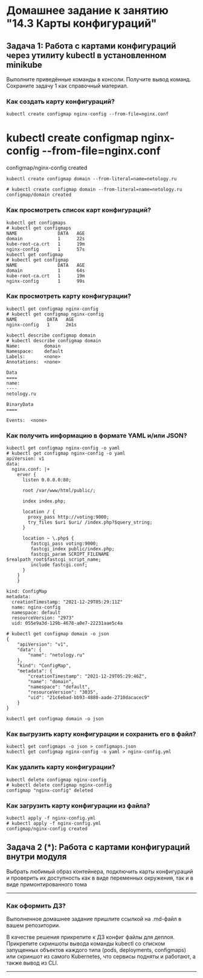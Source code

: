 # Домашнее задание к занятию "14.3 Карты конфигураций"

## Задача 1: Работа с картами конфигураций через утилиту kubectl в установленном minikube

Выполните приведённые команды в консоли. Получите вывод команд. Сохраните
задачу 1 как справочный материал.

### Как создать карту конфигураций?

```
kubectl create configmap nginx-config --from-file=nginx.conf
```
# kubectl create configmap nginx-config --from-file=nginx.conf
configmap/nginx-config created
```
kubectl create configmap domain --from-literal=name=netology.ru

# kubectl create configmap domain --from-literal=name=netology.ru
configmap/domain created
```

### Как просмотреть список карт конфигураций?

```
kubectl get configmaps
# kubectl get configmaps
NAME               DATA   AGE
domain             1      22s
kube-root-ca.crt   1      19m
nginx-config       1      57s
kubectl get configmap
# kubectl get configmap
NAME               DATA   AGE
domain             1      64s
kube-root-ca.crt   1      19m
nginx-config       1      99s

```

### Как просмотреть карту конфигурации?

```
kubectl get configmap nginx-config
# kubectl get configmap nginx-config
NAME           DATA   AGE
nginx-config   1      2m1s

kubectl describe configmap domain
# kubectl describe configmap domain
Name:         domain
Namespace:    default
Labels:       <none>
Annotations:  <none>

Data
====
name:
----
netology.ru

BinaryData
====

Events:  <none>

```

### Как получить информацию в формате YAML и/или JSON?

```
kubectl get configmap nginx-config -o yaml
# kubectl get configmap nginx-config -o yaml
apiVersion: v1
data:
  nginx.conf: |+
    erver {
      listen 0.0.0.0:80;

      root /var/www/html/public/;

      index index.php;

      location / {
        proxy_pass http://voting:9000;
        try_files $uri $uri/ /index.php?$query_string;
      }

      location ~ \.php$ {
         fastcgi_pass voting:9000;
         fastcgi_index public/index.php;
         fastcgi_param SCRIPT_FILENAME $realpath_root$fastcgi_script_name;
         include fastcgi.conf;
      }
    }
    }

kind: ConfigMap
metadata:
  creationTimestamp: "2021-12-29T05:29:11Z"
  name: nginx-config
  namespace: default
  resourceVersion: "2973"
  uid: 055e9a3d-129b-4678-a0e7-22231aae5c4a
```
```
# kubectl get configmap domain -o json
{
    "apiVersion": "v1",
    "data": {
        "name": "netology.ru"
    },
    "kind": "ConfigMap",
    "metadata": {
        "creationTimestamp": "2021-12-29T05:29:46Z",
        "name": "domain",
        "namespace": "default",
        "resourceVersion": "3035",
        "uid": "21c6ebad-bb93-4880-aade-2710dacacec9"
    }
}

kubectl get configmap domain -o json
```

### Как выгрузить карту конфигурации и сохранить его в файл?

```
kubectl get configmaps -o json > configmaps.json
kubectl get configmap nginx-config -o yaml > nginx-config.yml
```

### Как удалить карту конфигурации?

```
kubectl delete configmap nginx-config
# kubectl delete configmap nginx-config
configmap "nginx-config" deleted
```

### Как загрузить карту конфигурации из файла?

```
kubectl apply -f nginx-config.yml
# kubectl apply -f nginx-config.yml
configmap/nginx-config created

```

## Задача 2 (*): Работа с картами конфигураций внутри модуля

Выбрать любимый образ контейнера, подключить карты конфигураций и проверить
их доступность как в виде переменных окружения, так и в виде примонтированного
тома

---

### Как оформить ДЗ?

Выполненное домашнее задание пришлите ссылкой на .md-файл в вашем репозитории.

В качестве решения прикрепите к ДЗ конфиг файлы для деплоя. Прикрепите скриншоты вывода команды kubectl со списком запущенных объектов каждого типа (pods, deployments, configmaps) или скриншот из самого Kubernetes, что сервисы подняты и работают, а также вывод из CLI.

---
